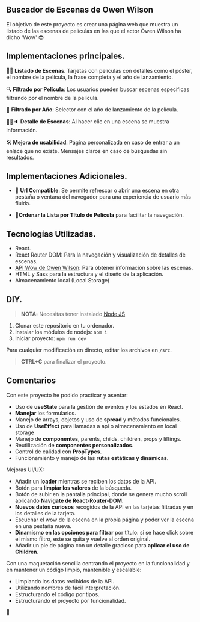 ## Buscador de Escenas de Owen Wilson

El objetivo de este proyecto es crear una página web que muestra un listado de las escenas de películas en las que el actor Owen Wilson ha dicho 'Wow' 😎

 ## Implementaciones principales.

🎥🍿 **Listado de Escenas**. Tarjetas con  películas con detalles como el póster, el nombre de la película, la frase completa y el año de lanzamiento.

🔍 **Filtrado por Película**: Los usuarios pueden buscar escenas específicas filtrando por el nombre de la película. 

📅 **Filtrado por Año**: Selector con el año de lanzamiento de la película. 

🕵️‍♂️🔈 **Detalle de Escenas**: Al hacer clic en una escena se muestra información.

🛠️ **Mejora de usabilidad**: Página personalizada en caso de entrar a un enlace que no existe. Mensajes claros en caso de búsquedas sin resultados.

 ## Implementaciones Adicionales.
- 🔗 **Url Compatible**: Se permite refrescar o abrir una escena en otra pestaña o ventana del navegador para una experiencia de usuario más fluida.

- 📃**Ordenar la Lista por Título de Película** para facilitar la navegación. 

## Tecnologías Utilizadas.
- React.
- React Router DOM: Para la navegación y visualización de detalles de escenas.
- [API Wow de Owen Wilson](https://owen-wilson-wow-api.onrender.com/): Para obtener información sobre las escenas.
- HTML y Sass para la estructura y el diseño de la aplicación.
- Almacenamiento local (Local Storage)

## DIY.
> **NOTA:** Necesitas tener instalado [Node JS](https://nodejs.org/)
1. Clonar este repositorio en tu ordenador.
2. Instalar los módulos de nodejs: `npm i`
3. Iniciar proyecto: `npm run dev`

Para cualquier modificación en directo, editar los archivos en `/src`. 

> **CTRL+C** para finalizar el proyecto.

## Comentarios

Con este proyecto he podido practicar y asentar:
- Uso de **useState** para la gestión de eventos y los estados en React.
- **Manejar** los formularios.
- Manejo de arrays, objetos y uso de **spread** y métodos funcionales.
- Uso de **UseEffect** para llamadas a api o almacenamiento en local storage
- Manejo de **componentes**, parents, childs, children, props y liftings.
- Reutilización de **componentes personalizados**.
- Control de calidad con **PropTypes**.
- Funcionamiento y manejo de las **rutas estáticas y dinámicas**.

Mejoras UI/UX:
- Añadir un **loader** mientras se reciben los datos de la API.
- Botón para **limpiar los valores** de la búsqueda.
- Botón de subir en la pantalla principal, donde se genera mucho scroll aplicando **Navigate de React-Router-DOM**.
- **Nuevos datos curiosos** recogidos de la API en las tarjetas filtradas y en los detalles de la tarjeta.
- Escuchar el wow de la escena en la propia página y poder ver la escena en una pestaña nueva.
- **Dinamismo en las opciones para filtrar** por título: si se hace click sobre el mismo filtro, este se quita y vuelve al orden original.
- Añadir un pie de página con un detalle gracioso para **aplicar el uso de Children**.

Con una maquetación sencilla centrando el proyecto en la funcionalidad y en mantener un código limpio, mantenible y escalable: 
- Limpiando los datos recibidos de la API.
- Utilizando nombres de fácil interpretación.
- Estructurando el código por tipos.
- Estructurando el proyecto por funcionalidad.

🖖

